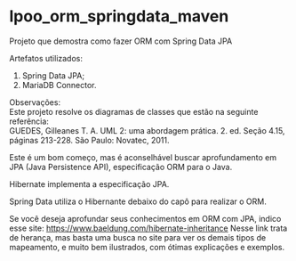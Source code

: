 # lpoo_orm_springdata_maven
Projeto que demostra como fazer ORM com Spring Data JPA

Artefatos utilizados:
1. Spring Data JPA;
2. MariaDB Connector.

Observações:\
Este projeto resolve os diagramas de classes que estão na seguinte referência:\
GUEDES, Gilleanes T. A. UML 2: uma abordagem prática. 2. ed. Seção 4.15, páginas 213-228. São Paulo: Novatec, 2011.

Este é um bom começo, mas é aconselhável buscar aprofundamento em JPA (Java Persistence API), especificação ORM para o Java.

Hibernate implementa a especificação JPA.

Spring Data utiliza o Hibernante debaixo do capô para realizar o ORM.

Se você deseja aprofundar seus conhecimentos em ORM com JPA, indico esse site:
https://www.baeldung.com/hibernate-inheritance
Nesse link trata de herança, mas basta uma busca no site para ver os demais tipos de mapeamento, e muito bem ilustrados, com ótimas explicações e exemplos.